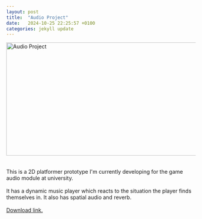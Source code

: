 ```yaml
---
layout: post
title:  "Audio Project"
date:   2024-10-25 22:25:57 +0100
categories: jekyll update
---
```

<img src="/assets/audio.png" alt="Audio Project" style = "width:750;height:300px;"><br><br>
<br>
This is a 2D platformer prototype I'm currently developing for the game audio module at university. <br><br>
It has a dynamic music player which reacts to the situation the player finds themselves in. It also has spatial audio and reverb.<br><br>
<a href="https://manblast.itch.io/unity-audio-project">Download link.</a>
